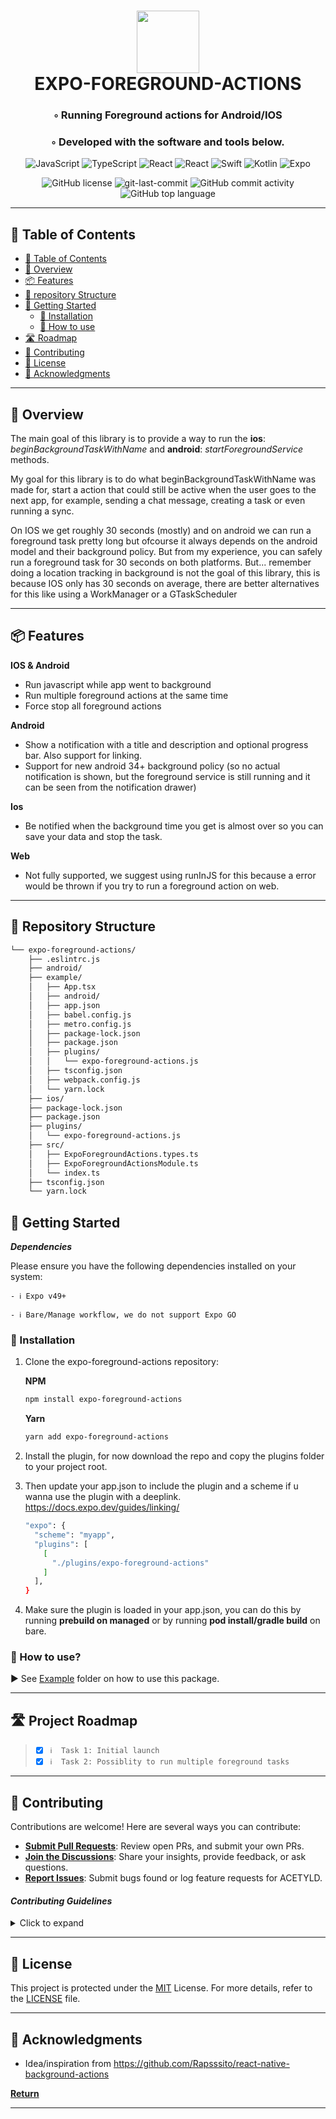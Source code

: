 <div align="center">
<h1 align="center">
<img src="https://github.com/Acetyld/expo-foreground-actions/tree/main/assets/logo.png" width="100" />
<br>EXPO-FOREGROUND-ACTIONS</h1>
<h3>◦ Running Foreground actions for Android/IOS</h3>
<h3>◦ Developed with the software and tools below.</h3>

<p align="center">
<img src="https://img.shields.io/badge/JavaScript-F7DF1E.svg?style=flat-square&logo=JavaScript&logoColor=black" alt="JavaScript" />
<img src="https://img.shields.io/badge/TypeScript-3178C6.svg?style=flat-square&logo=TypeScript&logoColor=white" alt="TypeScript" />
<img src="https://img.shields.io/badge/React-61DAFB.svg?style=flat-square&logo=React&logoColor=black" alt="React" />
<img src="https://img.shields.io/badge/React Native-61DAFB.svg?style=flat-square&logo=React&logoColor=black" alt="React" />
<img src="https://img.shields.io/badge/Swift-F05138.svg?style=flat-square&logo=Swift&logoColor=white" alt="Swift" />
<img src="https://img.shields.io/badge/Kotlin-7F52FF.svg?style=flat-square&logo=Kotlin&logoColor=white" alt="Kotlin" />
<img src="https://img.shields.io/badge/Expo-000020.svg?style=flat-square&logo=Expo&logoColor=white" alt="Expo" />
</p>
<img src="https://img.shields.io/github/license/Acetyld/expo-foreground-actions?style=flat-square&color=5D6D7E" alt="GitHub license" />
<img src="https://img.shields.io/github/last-commit/Acetyld/expo-foreground-actions?style=flat-square&color=5D6D7E" alt="git-last-commit" />
<img src="https://img.shields.io/github/commit-activity/m/Acetyld/expo-foreground-actions?style=flat-square&color=5D6D7E" alt="GitHub commit activity" />
<img src="https://img.shields.io/github/languages/top/Acetyld/expo-foreground-actions?style=flat-square&color=5D6D7E" alt="GitHub top language" />
</div>

---

## 📖 Table of Contents
- [📖 Table of Contents](#-table-of-contents)
- [📍 Overview](#-overview)
- [📦 Features](#-features)
- [📂 repository Structure](#-repository-structure)
- [🚀 Getting Started](#-getting-started)
   - [🔧 Installation](#-installation)
   - [🤖 How to use](#-running-expo-foreground-actions)
- [🛣 Roadmap](#-roadmap)
- [🤝 Contributing](#-contributing)
- [📄 License](#-license)
- [👏 Acknowledgments](#-acknowledgments)

---


## 📍 Overview

The main goal of this library is to provide a way to run the **ios**: *beginBackgroundTaskWithName* and **android**: *startForegroundService* methods.

My goal for this library is to do what beginBackgroundTaskWithName was made for, start a action that could still be active when the user goes to the next app, for example, sending a chat message, creating a task or even running a sync.

On IOS we get roughly 30 seconds (mostly) and on android we can run a foreground task pretty long but ofcourse it always depends on the android model and their background policy.
But from my experience, you can safely run a foreground task for 30 seconds on both platforms.
But... remember doing a location tracking in background is not the goal of this library, this is because IOS only has 30 seconds on average, there are better alternatives for this like using a WorkManager or a GTaskScheduler

---
## 📦 Features

**IOS & Android**
- Run javascript while app went to background
- Run multiple foreground actions at the same time
- Force stop all foreground actions

**Android**
- Show a notification with a title and description and optional progress bar. Also support for linking.
- Support for new android 34+ background policy (so no actual notification is shown, but the foreground service is still running and it can be seen from the notification drawer)

**Ios**
- Be notified when the background time you get is almost over so you can save your data and stop the task.

**Web**
- Not fully supported, we suggest using runInJS for this because a error would be thrown if you try to run a foreground action on web.
---


## 📂 Repository Structure

```sh
└── expo-foreground-actions/
    ├── .eslintrc.js
    ├── android/
    ├── example/
    │   ├── App.tsx
    │   ├── android/
    │   ├── app.json
    │   ├── babel.config.js
    │   ├── metro.config.js
    │   ├── package-lock.json
    │   ├── package.json
    │   ├── plugins/
    │   │   └── expo-foreground-actions.js
    │   ├── tsconfig.json
    │   ├── webpack.config.js
    │   └── yarn.lock
    ├── ios/
    ├── package-lock.json
    ├── package.json
    ├── plugins/
    │   └── expo-foreground-actions.js
    ├── src/
    │   ├── ExpoForegroundActions.types.ts
    │   ├── ExpoForegroundActionsModule.ts
    │   └── index.ts
    ├── tsconfig.json
    └── yarn.lock

```

## 🚀 Getting Started

***Dependencies***

Please ensure you have the following dependencies installed on your system:

`- ℹ️ Expo v49+`

`- ℹ️ Bare/Manage workflow, we do not support Expo GO`
### 🔧 Installation

1. Clone the expo-foreground-actions repository:

   **NPM**
    ```sh
    npm install expo-foreground-actions
    ```

   **Yarn**
    ```sh
    yarn add expo-foreground-actions
    ```

2. Install the plugin, for now download the repo and copy the plugins folder to your project root.
3. Then update your app.json to include the plugin and a scheme if u wanna use the plugin with a deeplink. <br/>https://docs.expo.dev/guides/linking/
    ```sh
   "expo": {
      "scheme": "myapp",
      "plugins": [
        [
          "./plugins/expo-foreground-actions"
        ]
      ],
   }
    ```

3. Make sure the plugin is loaded in your app.json, you can do this by running **prebuild on managed** or by running **pod install/gradle build** on bare.

### 🤖 How to use?



► See [Example](https://github.com/Acetyld/expo-foreground-actions/tree/main/example) folder on how to use this package.



---


## 🛣 Project Roadmap

> - [X] `ℹ️  Task 1: Initial launch`
> - [X] `ℹ️  Task 2: Possiblity to run multiple foreground tasks`

---

## 🤝 Contributing

Contributions are welcome! Here are several ways you can contribute:

- **[Submit Pull Requests](https://github.com/Acetyld/expo-foreground-actions/blob/main/CONTRIBUTING.md)**: Review open PRs, and submit your own PRs.
- **[Join the Discussions](https://github.com/Acetyld/expo-foreground-actions/discussions)**: Share your insights, provide feedback, or ask questions.
- **[Report Issues](https://github.com/Acetyld/expo-foreground-actions/issues)**: Submit bugs found or log feature requests for ACETYLD.

#### *Contributing Guidelines*

<details closed>
<summary>Click to expand</summary>

1. **Fork the Repository**: Start by forking the project repository to your GitHub account.
2. **Clone Locally**: Clone the forked repository to your local machine using a Git client.
   ```sh
   git clone <your-forked-repo-url>
   ```
3. **Create a New Branch**: Always work on a new branch, giving it a descriptive name.
   ```sh
   git checkout -b new-feature-x
   ```
4. **Make Your Changes**: Develop and test your changes locally.
5. **Commit Your Changes**: Commit with a clear and concise message describing your updates.
   ```sh
   git commit -m 'Implemented new feature x.'
   ```
6. **Push to GitHub**: Push the changes to your forked repository.
   ```sh
   git push origin new-feature-x
   ```
7. **Submit a Pull Request**: Create a PR against the original project repository. Clearly describe the changes and their motivations.

Once your PR is reviewed and approved, it will be merged into the main branch.

</details>

---

## 📄 License


This project is protected under the [MIT](https://choosealicense.com/licenses) License. For more details, refer to the [LICENSE](https://choosealicense.com/licenses/) file.

---

## 👏 Acknowledgments

- Idea/inspiration from https://github.com/Rapsssito/react-native-background-actions

[**Return**](#Top)

---


